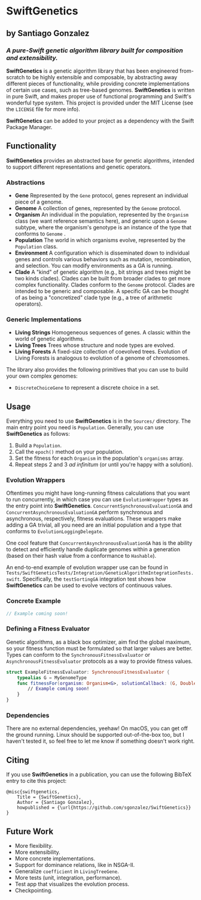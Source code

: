 # SwiftGenetics
## by Santiago Gonzalez
### ***A pure-Swift genetic algorithm library built for composition and extensibility.***

**SwiftGenetics** is a genetic algorithm library that has been engineered from-scratch to be highly extensible and composable, by abstracting away different pieces of functionality, while providing concrete implementations of certain use cases, such as tree-based genomes. **SwiftGenetics** is written in pure Swift, and makes proper use of functional programming and Swift's wonderful type system. This project is provided under the MIT License (see the `LICENSE` file for more info).

**SwiftGenetics** can be added to your project as a dependency with the Swift Package Manager.

## Functionality

**SwiftGenetics** provides an abstracted base for genetic algorithms, intended to support different representations and genetic operators.

### Abstractions

* **Gene** Represented by the `Gene` protocol, genes represent an individual piece of a genome.
* **Genome** A collection of genes, represented by the `Genome` protocol.
* **Organism** An individual in the population, represented by the `Organism` class (we want reference semantics here), and generic upon a `Genome` subtype, where the organism's genotype is an instance of the type that conforms to `Genome` .
* **Population** The world in which organisms evolve, represented by the `Population` class.
* **Environment** A configuration which is disseminated down to individual genes and controls various behaviors such as mutation, recombination, and selection. You can modify environments as a GA is running.
* **Clade** A "kind" of genetic algorithm (e.g., bit strings and trees might be two kinds clades). Clades can be built from broader clades to get more complex functionality. Clades conform to the `Genome` protocol. Clades are intended to be generic and composable. A specific GA can be thought of as being a "concretized" clade type (e.g., a tree of arithmetic operators).

### Generic Implementations

* **Living Strings** Homogeneous sequences of genes. A classic within the world of genetic algorithms.
* **Living Trees** Trees whose structure and node types are evolved.
* **Living Forests** A fixed-size collection of coevolved trees. Evolution of Living Forests is analogous to evolution of a genome of chromosomes.

The library also provides the following primitives that you can use to build your own complex genomes:

* `DiscreteChoiceGene` to represent a discrete choice in a set. 


## Usage

Everything you need to use **SwiftGenetics** is in the `Sources/` directory. The main entry point you need is `Population`. Generally, you can use **SwiftGenetics** as follows:

1. Build a `Population`.
2. Call the `epoch()` method on your population.
3. Set the fitness for each `Organism` in the population's `organisms` array.
4. Repeat steps 2 and 3 *ad infinitum* (or until you're happy with a solution).

### Evolution Wrappers

Oftentimes you might have long-running fitness calculations that you want to run concurrently, in which case you can use `EvolutionWrapper` types as the entry point into **SwiftGenetics**. `ConcurrentSynchronousEvaluationGA` and `ConcurrentAsynchronousEvaluationGA` perform synchronous and asynchronous, respectively, fitness evaluations. These wrappers make adding a GA trivial, all you need are an initial population and a type that conforms to `EvolutionLoggingDelegate`.

One cool feature that `ConcurrentAsynchronousEvaluationGA` has is the ability to detect and efficiently handle duplicate genomes within a generation (based on their hash value from a conformance to `Hashable`).

An end-to-end example of evolution wrapper use can be found in `Tests/SwiftGeneticsTests/Integration/GeneticAlgorithmIntegrationTests.swift`. Specifically, the `testSortingGA` integration test shows how **SwiftGenetics** can be used to evolve vectors of continuous values.

### Concrete Example

```swift
// Example coming soon!
```

### Defining a Fitness Evaluator

Genetic algorithms, as a black box optimizer, aim find the global maximum, so your fitness function must be formulated so that larger values are better. Types can conform to the `SynchronousFitnessEvaluator` or `AsynchronousFitnessEvaluator` protocols as a way to provide fitness values.

```swift
struct ExampleFitnessEvaluator: SynchronousFitnessEvaluator {
	typealias G = MyGenomeType
	func fitnessFor(organism: Organism<G>, solutionCallback: (G, Double) -> ()) -> Double {
		// Example coming soon!
	}
}
```

### Dependencies

There are no external dependencies, yeehaw! On macOS, you can get off the ground running. Linux should be supported out-of-the-box too, but I haven't tested it, so feel free to let me know if something doesn't work right.

## Citing

If you use **SwiftGenetics** in a publication, you can use the following BibTeX entry to cite this project:

```
@misc{swiftgenetics,
	Title = {SwiftGenetics},
	Author = {Santiago Gonzalez},
	howpublished = {\url{https://github.com/sgonzalez/SwiftGenetics}}
}
```

## Future Work

* More flexibility.
* More extensibility.
* More concrete implementations.
* Support for dominance relations, like in NSGA-II.
* Generalize `coefficient` in `LivingTreeGene`.
* More tests (unit, integration, performance).
* Test app that visualizes the evolution process.
* Checkpointing.
